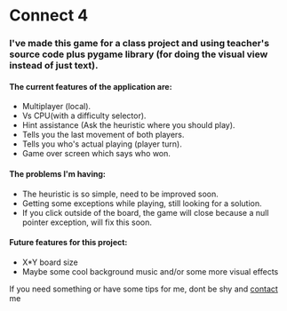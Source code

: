 # Connect 4

### I've made this game for a class project and using teacher's source code plus pygame library (for doing the visual view instead of just text).

#### The current features of the application are:

* Multiplayer (local).
* Vs CPU(with a difficulty selector).
* Hint assistance (Ask the heuristic where you should play).
* Tells you the last movement of both players.
* Tells you who's actual playing (player turn).
* Game over screen which says who won.

#### The problems I'm having:

* The heuristic is so simple, need to be improved soon.
* Getting some exceptions while playing, still looking for a solution.
* If you click outside of the board, the game will close because a null pointer exception, will fix this soon.

#### Future features for this project:

* X*Y board size
* Maybe some cool background music and/or some more visual effects

If you need something or have some tips for me, dont be shy and [contact](contact.html) me
